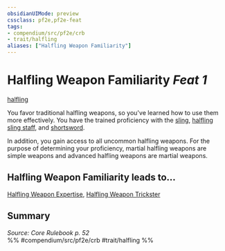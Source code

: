 ```yaml
---
obsidianUIMode: preview
cssclass: pf2e,pf2e-feat
tags:
- compendium/src/pf2e/crb
- trait/halfling
aliases: ["Halfling Weapon Familiarity"]
---
```

# Halfling Weapon Familiarity  *Feat 1*  
[halfling](halfling.md "Halfling Ancestry & Heritage Trait")  


You favor traditional halfling weapons, so you've learned how to use them more effectively. You have the trained proficiency with the [sling](sling.md), [halfling sling staff](halfling-sling-staff.md), and [shortsword](shortsword.md).

In addition, you gain access to all uncommon halfling weapons. For the purpose of determining your proficiency, martial halfling weapons are simple weapons and advanced halfling weapons are martial weapons.

## Halfling Weapon Familiarity leads to...

[Halfling Weapon Expertise](halfling-weapon-expertise.md), [Halfling Weapon Trickster](halfling-weapon-trickster.md)

## Summary

*Source: Core Rulebook p. 52*  
%% #compendium/src/pf2e/crb #trait/halfling %%